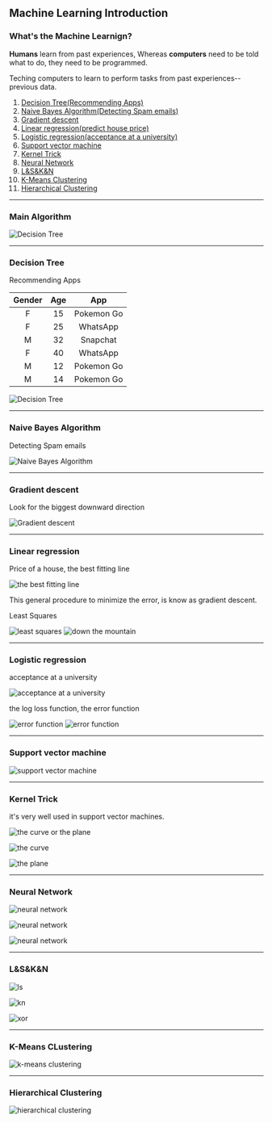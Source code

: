 ## Machine Learning Introduction

### What's the Machine Learnign?

**Humans** learn from past experiences, Whereas **computers** need to be told what to do, they need to be programmed.

Teching computers to learn to perform tasks from past experiences--previous data.

1. [Decision Tree(Recommending Apps)](#decision-tree)
2. [Naive Bayes Algorithm(Detecting Spam emails)](#naive-bayes-algorithm)
3. [Gradient descent](#gradient-descent)
4. [Linear regression(predict house price)](#linear-regression)
5. [Logistic regression(acceptance at a university)](#logistic-regression)
6. [Support vector machine](#support-vector-machine)
6. [Kernel Trick](#kernel-trick)
7. [Neural Network](#neural-network)
8. [L&S&K&N](#lskn)
9. [K-Means Clustering](#k-means-clustering)
10. [Hierarchical Clustering](#hierarchical-clustering)

***
### Main Algorithm

![Decision Tree](resources/main_algorithm.png)

***
### <a name="decision-tree"></a>Decision Tree

Recommending Apps

Gender | Age | App
:-----:|:---:|:----:
F      |15   |Pokemon Go
F      |25   |WhatsApp
M      |32   |Snapchat
F      |40   |WhatsApp
M      |12   |Pokemon Go
M      |14   |Pokemon Go

![Decision Tree](resources/decision_tree_01.png)

***
### <a name="naive-bayes-algorithm"></a>Naive Bayes Algorithm

Detecting Spam emails

![Naive Bayes Algorithm](resources/naive_bayes_algorithm_01.png)

***
### <a name="gradient-descent"></a>Gradient descent

Look for the biggest downward direction

![Gradient descent](resources/gradient_descent_01.png)

***
### <a name="linear-regression"></a>Linear regression

Price of a house, the best fitting line

![the best fitting line](resources/linear_regression_01.png)

This general procedure to minimize the error, is know as gradient descent.

Least Squares

![least squares](resources/linear_regression_02.png)
![down the mountain](resources/linear_regression_03.png)

***
### <a name="logistic-regression"></a>Logistic regression

acceptance at a university

![acceptance at a university](resources/logistic_regression_01.png)

the log loss function, the error function

![error function](resources/logistic_regression_02.png)
![error function](resources/logistic_regression_03.png)

***
### <a name="support-vector-machine"></a>Support vector machine

![support vector machine](resources/support_vector_machine_01.png)

***
### <a name="kernel-trick"></a>Kernel Trick

it's very well used in support vector machines.

![the curve or the plane](resources/kernel_trick_01.png)

![the curve](resources/kernel_trick_02.png)

![the plane](resources/kernel_trick_03.png)

***
### <a name="neural-network"></a>Neural Network

![neural network](resources/neural_network_01.png)

![neural network](resources/neural_network_02.png)

![neural network](resources/neural_network_03.png)

***
### <a name="lskn"></a>L&S&K&N

![ls](resources/logistic_regression_and_svm.png)

![kn](resources/neural_network_and_kernel_trick.png)

![xor](resources/exercise_xor.png)

***
### <a name="k-means-clustering"></a>K-Means CLustering

![k-means clustering](resources/k_means_clustering.png)

***
### <a name="hierarchical-clustering"></a>Hierarchical Clustering

![hierarchical clustering](resources/hierarchical_clustering.png)
